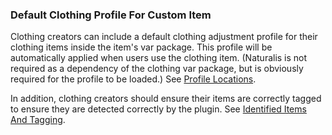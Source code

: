 ### Default Clothing Profile For Custom Item

Clothing creators can include a default clothing adjustment profile for their clothing items inside the item's var package. This profile will be automatically applied when users use the clothing item. (Naturalis is not required as a dependency of the clothing var package, but is obviously required for the profile to be loaded.) See [Profile Locations](../clothing/#profile-locations).

In addition, clothing creators should ensure their items are correctly tagged to ensure they are detected correctly by the plugin. See [Identified Items And Tagging](../clothing/#identified-items-and-tagging).
